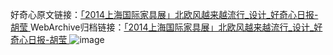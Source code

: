 好奇心原文链接：[「2014上海国际家具展」北欧风越来越流行_设计_好奇心日报-胡莹 ](https://www.qdaily.com/articles/2349.html)
WebArchive归档链接：[「2014上海国际家具展」北欧风越来越流行_设计_好奇心日报-胡莹 ](http://web.archive.org/web/20190623151105/https://www.qdaily.com/articles/2349.html)
![image](http://ww3.sinaimg.cn/large/007d5XDply1g3v69m5c2gj30u05hjb29)